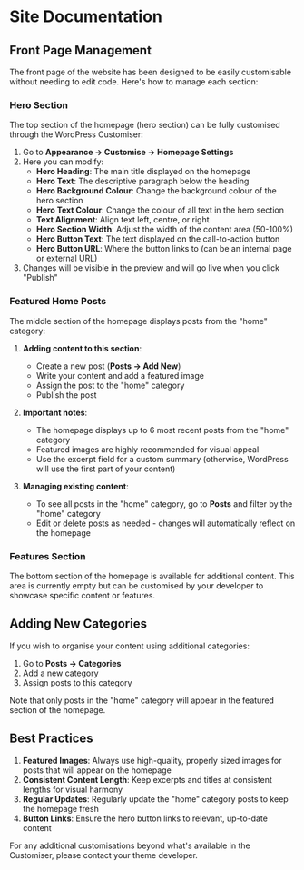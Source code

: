 # Site Documentation

## Front Page Management

The front page of the website has been designed to be easily customisable without needing to edit code. Here's how to manage each section:

### Hero Section

The top section of the homepage (hero section) can be fully customised through the WordPress Customiser:

1. Go to **Appearance → Customise → Homepage Settings**
2. Here you can modify:
   - **Hero Heading**: The main title displayed on the homepage
   - **Hero Text**: The descriptive paragraph below the heading
   - **Hero Background Colour**: Change the background colour of the hero section
   - **Hero Text Colour**: Change the colour of all text in the hero section
   - **Text Alignment**: Align text left, centre, or right
   - **Hero Section Width**: Adjust the width of the content area (50-100%)
   - **Hero Button Text**: The text displayed on the call-to-action button
   - **Hero Button URL**: Where the button links to (can be an internal page or external URL)
3. Changes will be visible in the preview and will go live when you click "Publish"

### Featured Home Posts

The middle section of the homepage displays posts from the "home" category:

1. **Adding content to this section**:
   - Create a new post (**Posts → Add New**)
   - Write your content and add a featured image
   - Assign the post to the "home" category
   - Publish the post

2. **Important notes**:
   - The homepage displays up to 6 most recent posts from the "home" category
   - Featured images are highly recommended for visual appeal
   - Use the excerpt field for a custom summary (otherwise, WordPress will use the first part of your content)

3. **Managing existing content**:
   - To see all posts in the "home" category, go to **Posts** and filter by the "home" category
   - Edit or delete posts as needed - changes will automatically reflect on the homepage

### Features Section

The bottom section of the homepage is available for additional content. This area is currently empty but can be customised by your developer to showcase specific content or features.

## Adding New Categories

If you wish to organise your content using additional categories:

1. Go to **Posts → Categories**
2. Add a new category
3. Assign posts to this category

Note that only posts in the "home" category will appear in the featured section of the homepage.

## Best Practices

1. **Featured Images**: Always use high-quality, properly sized images for posts that will appear on the homepage
2. **Consistent Content Length**: Keep excerpts and titles at consistent lengths for visual harmony
3. **Regular Updates**: Regularly update the "home" category posts to keep the homepage fresh
4. **Button Links**: Ensure the hero button links to relevant, up-to-date content

For any additional customisations beyond what's available in the Customiser, please contact your theme developer.